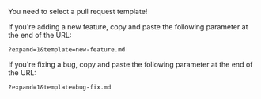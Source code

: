 You need to select a pull request template!

If you're adding a new feature, copy and paste the following parameter at the end of the URL:

    ?expand=1&template=new-feature.md

If you're fixing a bug, copy and paste the following parameter at the end of the URL:

    ?expand=1&template=bug-fix.md
